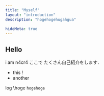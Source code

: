 ```yaml
---
title: "Myself"
layout: "introduction"
description: "hogehogehugahgua"

hideMeta: true
---
```


## Hello
i am n4cr4
ここで たくさん自己紹介をします．
- this !
- another

log
\hoge `hogehoge`